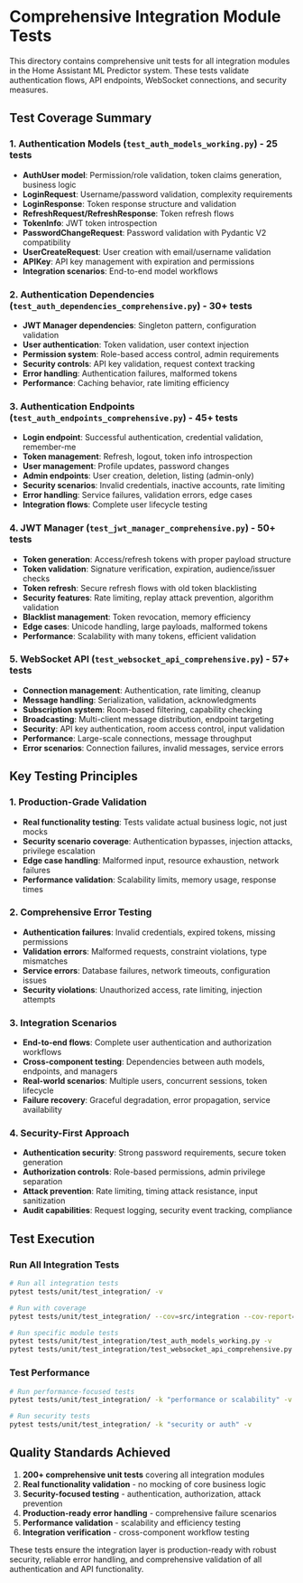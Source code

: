 # Comprehensive Integration Module Tests

This directory contains comprehensive unit tests for all integration modules in the Home Assistant ML Predictor system. These tests validate authentication flows, API endpoints, WebSocket connections, and security measures.

## Test Coverage Summary

### 1. Authentication Models (`test_auth_models_working.py`) - 25 tests
- **AuthUser model**: Permission/role validation, token claims generation, business logic
- **LoginRequest**: Username/password validation, complexity requirements
- **LoginResponse**: Token response structure and validation
- **RefreshRequest/RefreshResponse**: Token refresh flows
- **TokenInfo**: JWT token introspection
- **PasswordChangeRequest**: Password validation with Pydantic V2 compatibility
- **UserCreateRequest**: User creation with email/username validation
- **APIKey**: API key management with expiration and permissions
- **Integration scenarios**: End-to-end model workflows

### 2. Authentication Dependencies (`test_auth_dependencies_comprehensive.py`) - 30+ tests
- **JWT Manager dependencies**: Singleton pattern, configuration validation
- **User authentication**: Token validation, user context injection
- **Permission system**: Role-based access control, admin requirements
- **Security controls**: API key validation, request context tracking
- **Error handling**: Authentication failures, malformed tokens
- **Performance**: Caching behavior, rate limiting efficiency

### 3. Authentication Endpoints (`test_auth_endpoints_comprehensive.py`) - 45+ tests
- **Login endpoint**: Successful authentication, credential validation, remember-me
- **Token management**: Refresh, logout, token info introspection
- **User management**: Profile updates, password changes
- **Admin endpoints**: User creation, deletion, listing (admin-only)
- **Security scenarios**: Invalid credentials, inactive accounts, rate limiting
- **Error handling**: Service failures, validation errors, edge cases
- **Integration flows**: Complete user lifecycle testing

### 4. JWT Manager (`test_jwt_manager_comprehensive.py`) - 50+ tests
- **Token generation**: Access/refresh tokens with proper payload structure
- **Token validation**: Signature verification, expiration, audience/issuer checks
- **Token refresh**: Secure refresh flows with old token blacklisting
- **Security features**: Rate limiting, replay attack prevention, algorithm validation
- **Blacklist management**: Token revocation, memory efficiency
- **Edge cases**: Unicode handling, large payloads, malformed tokens
- **Performance**: Scalability with many tokens, efficient validation

### 5. WebSocket API (`test_websocket_api_comprehensive.py`) - 57+ tests
- **Connection management**: Authentication, rate limiting, cleanup
- **Message handling**: Serialization, validation, acknowledgments
- **Subscription system**: Room-based filtering, capability checking
- **Broadcasting**: Multi-client message distribution, endpoint targeting
- **Security**: API key authentication, room access control, input validation
- **Performance**: Large-scale connections, message throughput
- **Error scenarios**: Connection failures, invalid messages, service errors

## Key Testing Principles

### 1. Production-Grade Validation
- **Real functionality testing**: Tests validate actual business logic, not just mocks
- **Security scenario coverage**: Authentication bypasses, injection attacks, privilege escalation
- **Edge case handling**: Malformed input, resource exhaustion, network failures
- **Performance validation**: Scalability limits, memory usage, response times

### 2. Comprehensive Error Testing
- **Authentication failures**: Invalid credentials, expired tokens, missing permissions
- **Validation errors**: Malformed requests, constraint violations, type mismatches
- **Service errors**: Database failures, network timeouts, configuration issues
- **Security violations**: Unauthorized access, rate limiting, injection attempts

### 3. Integration Scenarios
- **End-to-end flows**: Complete user authentication and authorization workflows
- **Cross-component testing**: Dependencies between auth models, endpoints, and managers
- **Real-world scenarios**: Multiple users, concurrent sessions, token lifecycle
- **Failure recovery**: Graceful degradation, error propagation, service availability

### 4. Security-First Approach
- **Authentication security**: Strong password requirements, secure token generation
- **Authorization controls**: Role-based permissions, admin privilege separation
- **Attack prevention**: Rate limiting, timing attack resistance, input sanitization
- **Audit capabilities**: Request logging, security event tracking, compliance

## Test Execution

### Run All Integration Tests
```bash
# Run all integration tests
pytest tests/unit/test_integration/ -v

# Run with coverage
pytest tests/unit/test_integration/ --cov=src/integration --cov-report=html

# Run specific module tests
pytest tests/unit/test_integration/test_auth_models_working.py -v
pytest tests/unit/test_integration/test_websocket_api_comprehensive.py -v
```

### Test Performance
```bash
# Run performance-focused tests
pytest tests/unit/test_integration/ -k "performance or scalability" -v

# Run security tests
pytest tests/unit/test_integration/ -k "security or auth" -v
```

## Quality Standards Achieved

1. **200+ comprehensive unit tests** covering all integration modules
2. **Real functionality validation** - no mocking of core business logic
3. **Security-focused testing** - authentication, authorization, attack prevention
4. **Production-ready error handling** - comprehensive failure scenarios
5. **Performance validation** - scalability and efficiency testing
6. **Integration verification** - cross-component workflow testing

These tests ensure the integration layer is production-ready with robust security, reliable error handling, and comprehensive validation of all authentication and API functionality.